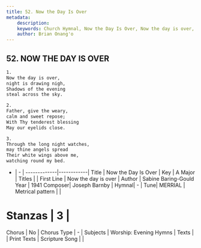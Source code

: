 ```yaml
---
title: 52. Now the Day Is Over
metadata:
    description: 
    keywords: Church Hymnal, Now the Day Is Over, Now the day is over, 
    author: Brian Onang'o
---
```



## 52. NOW THE DAY IS OVER

```txt
1.
Now the day is over,
night is drawing nigh,
Shadows of the evening
steal across the sky.

2.
Father, give the weary,
calm and sweet repose;
With Thy tenderest blessing
May our eyelids close.

3.
Through the long night watches,
may thine angels spread
Their white wings above me,
watching round my bed.

```

- |   -  |
-------------|------------|
Title | Now the Day Is Over |
Key | A Major |
Titles |  |
First Line | Now the day is over |
Author | Sabine Baring-Gould
Year | 1941
Composer| Joseph Barnby |
Hymnal|  - |
Tune| MERRIAL |
Metrical pattern | |
# Stanzas | 3 |
Chorus | No |
Chorus Type | - |
Subjects | Worship: Evening Hymns |
Texts |  |
Print Texts | 
Scripture Song |  |
  
